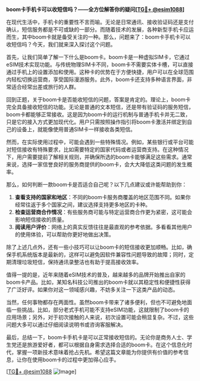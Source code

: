 **boom卡手机卡可以收短信吗？——全方位解答你的疑问[[TG💪+ @esim1088](https://t.me/s/esim1088)]**

在现代生活中，手机卡的重要性不言而喻。无论是日常通讯、接收验证码还是支付确认，短信服务都是不可或缺的一部分。而随着技术的发展，各种新型手机卡应运而生，其中boom卡就是备受关注的一种。那么，问题来了：boom卡手机卡可以收短信吗？今天，我们就来深入探讨这个问题。

首先，让我们简单了解一下什么是boom卡。boom卡是一种虚拟SIM卡，它通过eSIM技术实现功能。与传统物理SIM卡不同，boom卡不需要实体卡槽，可以直接通过手机上的设置添加和使用。这种卡的优势在于方便快捷，用户可以在全球范围内轻松切换运营商，享受国际漫游服务。此外，boom卡还支持多种语言界面，非常适合经常出差或旅行的人群。

回到正题，关于boom卡是否能收短信的问题，答案是肯定的。理论上，boom卡完全具备接收短信的功能。无论是普通的文本短信，还是带有验证码的服务短信，boom卡都能够正常接收。这是因为boom卡的运行机制与普通手机卡并无二致，只是它的接入方式更加现代化。用户只需按照操作指引将boom卡激活并绑定到自己的设备上，就能像使用普通SIM卡一样接收各类短信。

然而，在实际使用过程中，可能会遇到一些特殊情况。例如，某些银行或平台可能对短信接收有特殊要求，比如需要特定的国家代码或者运营商支持。在这种情况下，用户需要提前了解相关规则，并确保所选的boom卡能够满足这些需求。通常来说，选择一家信誉良好的服务商提供的boom卡，会大大降低这类问题的发生概率。

那么，如何判断一款boom卡是否适合自己呢？以下几点建议或许能帮助到你：

1. **查看支持的国家和地区**：不同的boom卡服务商覆盖的地区范围不同。如果你经常往返于多个国家之间，建议选择支持更多地区的卡种。
2. **检查运营商合作情况**：有些服务商可能与特定运营商合作更为紧密，这可能会影响短信接收的质量。
3. **阅读用户评价**：网络上的真实反馈往往是最直观的参考依据。多看看其他用户的使用体验，可以帮助你更好地做出决策。

除了上述几点外，还有一些小技巧可以让boom卡的短信接收更加顺畅。比如，确保手机系统版本是最新的，这样可以避免因软件兼容性问题导致的故障；同时，定期清理垃圾短信，保持通讯录整洁也有助于提高接收效率。

值得一提的是，近年来随着eSIM技术的普及，越来越多的品牌开始推出自家的boom卡产品。比如，某知名科技公司推出的boom卡就以其稳定性和便捷性获得了广泛好评。如果你对这一领域感兴趣，不妨多关注一下这类产品的动态。

当然，任何事物都存在两面性。虽然boom卡带来了诸多便利，但也不可避免地面临一些挑战。比如，部分老式手机可能不支持eSIM功能，这就限制了boom卡的应用场景；另外，对于初次接触的人来说，初次设置可能会稍显复杂。不过，这些问题大多可以通过仔细阅读说明书或咨询客服解决。

最后，总结一下，boom卡手机卡是可以正常接收短信的。无论你是商务人士、学生党还是旅游爱好者，都可以根据自身需求选择合适的boom卡。在这个信息化时代，掌握一项新技术意味着抢占先机。希望这篇文章能为你提供有价值的参考信息，让你在使用boom卡的过程中更加得心应手。

[[TG💪+ @esim1088](https://t.me/s/esim1088) ![Image](https://i.postimg.cc/4NQfJmqS/Snipaste-2025-05-13-00-14-12.png)]
